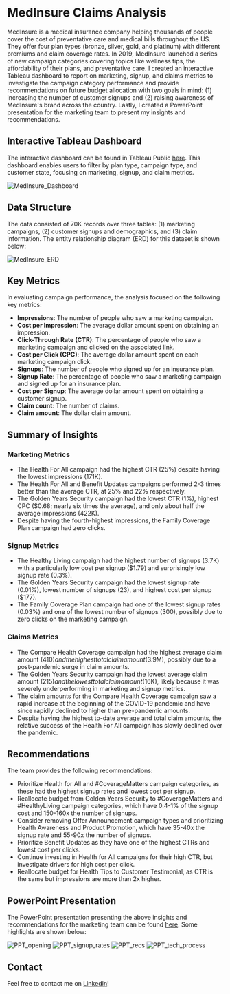 # MedInsure Claims Analysis

MedInsure is a medical insurance company helping thousands of people cover the cost of preventative care and medical bills throughout the US. They offer four plan types (bronze, silver, gold, and platinum) with different premiums and claim coverage rates. In 2019, MedInsure launched a series of new campaign categories covering topics like wellness tips, the affordability of their plans, and preventative care. I created an interactive Tableau dashboard to report on marketing, signup, and claims metrics to investigate the campaign category performance and provide recommendations on future budget allocation with two goals in mind: (1) increasing the number of customer signups and (2) raising awareness of MedInsure's brand across the country. Lastly, I created a PowerPoint presentation for the marketing team to present my insights and recommendations. 

## Interactive Tableau Dashboard

The interactive dashboard can be found in Tableau Public [here](https://public.tableau.com/app/profile/astrosica/viz/MedInsureClaimsDashboard/Dashboard). This dashboard enables users to filter by plan type, campaign type, and customer state, focusing on marketing, signup, and claim metrics.

![MedInsure_Dashboard](https://github.com/jessicacampbell-astro/MedInsure_claims_analysis/assets/23153120/6c0646f2-37fc-4202-9c34-ec369e02d6ae)

## Data Structure

The data consisted of 70K records over three tables: (1) marketing campaigns, (2) customer signups and demographics, and (3) claim information. The entity relationship diagram (ERD) for this dataset is shown below:

![MedInsure_ERD](https://github.com/jessicacampbell-astro/MedInsure_claims_analysis/assets/23153120/3a9cbbe6-d83f-4d51-9807-92ebcc8524ab)

## Key Metrics

In evaluating campaign performance, the analysis focused on the following key metrics:

- **Impressions**: The number of people who saw a marketing campaign.
- **Cost per Impression**: The average dollar amount spent on obtaining an impression.
- **Click-Through Rate (CTR)**: The percentage of people who saw a marketing campaign and clicked on the associated link.
- **Cost per Click (CPC)**: The average dollar amount spent on each marketing campaign click.
- **Signups**: The number of people who signed up for an insurance plan.
- **Signup Rate**: The percentage of people who saw a marketing campaign and signed up for an insurance plan.
- **Cost per Signup**: The average dollar amount spent on obtaining a customer signup.
- **Claim count**: The number of claims.
- **Claim amount**: The dollar claim amount.

## Summary of Insights

### Marketing Metrics

- The Health For All campaign had the highest CTR (25%) despite having the lowest impressions (171K).
- The Health For All and Benefit Updates campaigns performed 2-3 times better than the average CTR, at 25% and 22% respectively.
- The Golden Years Security campaign had the lowest CTR (1%), highest CPC ($0.68; nearly six times the average), and only about half the average impressions (422K).
- Despite having the fourth-highest impressions, the Family Coverage Plan campaign had zero clicks.

### Signup Metrics

- The Healthy Living campaign had the highest number of signups (3.7K) with a particularly low cost per signup ($1.79) and surprisingly low signup rate (0.3%).
- The Golden Years Security campaign had the lowest signup rate (0.01%), lowest number of signups (23), and highest cost per signup ($177).
- The Family Coverage Plan campaign had one of the lowest signup rates (0.03%) and one of the lowest number of signups (300), possibly due to zero clicks on the marketing campaign.

### Claims Metrics

- The Compare Health Coverage campaign had the highest average claim amount ($410) and the highest total claim amount ($3.9M), possibly due to a post-pandemic surge in claim amounts.
- The Golden Years Security campaign had the lowest average claim amount ($215) and the lowest total claim amount ($16K), likely because it was severely underperforming in marketing and signup metrics.
- The claim amounts for the Compare Health Coverage campaign saw a rapid increase at the beginning of the COVID-19 pandemic and have since rapidly declined to higher than pre-pandemic amounts.
- Despite having the highest to-date average and total claim amounts, the relative success of the Health For All campaign has slowly declined over the pandemic.

## Recommendations

The team provides the following recommendations:
- Prioritize Health for All and #CoverageMatters campaign categories, as these had the highest signup rates and lowest cost per signup.
- Reallocate budget from Golden Years Security to #CoverageMatters and #HealthyLiving campaign categories, which have 0.4-1% of the signup cost and 150-160x the number of signups.
- Consider removing Offer Announcement campaign types and prioritizing Health Awareness and Product Promotion, which have 35-40x the signup rate and 55-90x the number of signups.
- Prioritize Benefit Updates as they have one of the highest CTRs and lowest cost per clicks.
- Continue investing in Health for All campaigns for their high CTR, but investigate drivers for high cost per click.
- Reallocate budget for Health Tips to Customer Testimonial, as CTR is the same but impressions are more than 2x higher.

## PowerPoint Presentation

The PowerPoint presentation presenting the above insights and recommendations for the marketing team can be found [here](https://github.com/jessicacampbell-astro/MedInsure_claims_analysis/blob/main/presentation/MedInsure_presentation.pdf). Some highlights are shown below:

![PPT_opening](https://github.com/jessicacampbell-astro/MedInsure_claims_analysis/assets/23153120/d610cf6f-c4fe-4813-af1c-59e99b535c54)
![PPT_signup_rates](https://github.com/jessicacampbell-astro/MedInsure_claims_analysis/assets/23153120/7e7efb2d-903f-422c-a254-7beb31dc6d0b)
![PPT_recs](https://github.com/jessicacampbell-astro/MedInsure_claims_analysis/assets/23153120/3b578649-2f28-4d6e-b640-0bbda88da224)
![PPT_tech_process](https://github.com/jessicacampbell-astro/MedInsure_claims_analysis/assets/23153120/109c1f84-5d13-4778-86b1-6bbef7177384)

## Contact

Feel free to contact me on [LinkedIn](https://www.linkedin.com/in/jessicacampbell-astro/)!
